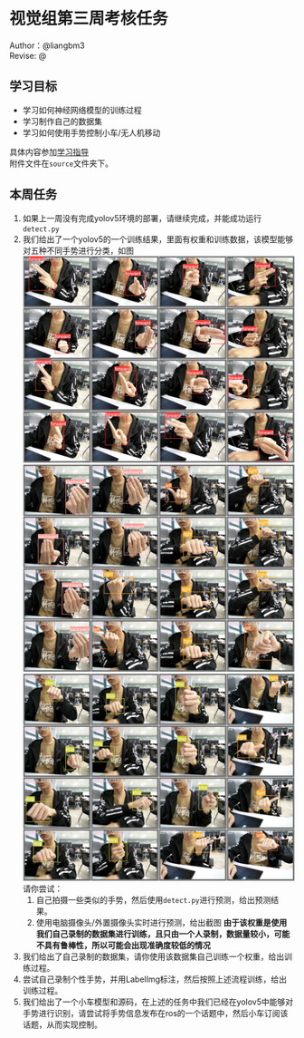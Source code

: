 # 视觉组第三周考核任务

Author：@liangbm3  
Revise: @

## 学习目标

+ 学习如何神经网络模型的训练过程
+ 学习制作自己的数据集
+ 学习如何使用手势控制小车/无人机移动

具体内容参加[学习指导](./get_start.md)  
附件文件在`source`文件夹下。
## 本周任务

1. 如果上一周没有完成yolov5环境的部署，请继续完成，并能成功运行`detect.py`
2. 我们给出了一个yolov5的一个训练结果，里面有权重和训练数据，该模型能够对五种不同手势进行分类，如图
    ![alt text](./image/val_batch0_labels.jpg)
    ![alt text](./image/val_batch1_labels.jpg)
    ![alt text](./image/val_batch2_labels.jpg)
    请你尝试：
    1. 自己拍摄一些类似的手势，然后使用`detect.py`进行预测，给出预测结果。
    2. 使用电脑摄像头/外置摄像头实时进行预测，给出截图
    **由于该权重是使用我们自己录制的数据集进行训练，且只由一个人录制，数据量较小，可能不具有鲁棒性，所以可能会出现准确度较低的情况**
3. 我们给出了自己录制的数据集，请你使用该数据集自己训练一个权重，给出训练过程。
4. 尝试自己录制个性手势，并用LabelImg标注，然后按照上述流程训练，给出训练过程。
5. 我们给出了一个小车模型和源码，在上述的任务中我们已经在yolov5中能够对手势进行识别，请尝试将手势信息发布在ros的一个话题中，然后小车订阅该话题，从而实现控制。